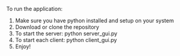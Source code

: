 To run the application:

1) Make sure you have python installed and setup on your system
2) Download or clone the repository
3) To start the server: python server_gui.py 
4) To start each client: python client_gui.py
5) Enjoy!
